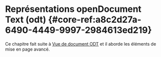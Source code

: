 # Représentations openDocument Text (odt) {#core-ref:a8c2d27a-6490-4449-9997-2984613ed219}

Ce chapitre fait suite à [Vue de document ODT][layoutodt] et il aborde les 
éléments de mise en page avancé.

<!-- link -->
[layoutodt]:       #core-ref:d03e0905-2be1-4649-a823-9f64e94cba29